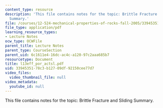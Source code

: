 ```yaml
---
content_type: resource
description: 'This file contains notes for the topic: Brittle Fracture and Sliding
  Summary.'
file: /courses/12-524-mechanical-properties-of-rocks-fall-2005/3394535178c3b12709df92150cee77d7_l13eff_por_actsl.pdf
file_type: application/pdf
learning_resource_types:
- Lecture Notes
ocw_type: OCWFile
parent_title: Lecture Notes
parent_type: CourseSection
parent_uid: 6c1611e4-16dc-ac4c-a120-97c2aaa685b7
resourcetype: Document
title: l13eff_por_actsl.pdf
uid: 33945351-78c3-b127-09df-92150cee77d7
video_files:
  video_thumbnail_file: null
video_metadata:
  youtube_id: null
---
```

This file contains notes for the topic: Brittle Fracture and Sliding Summary.